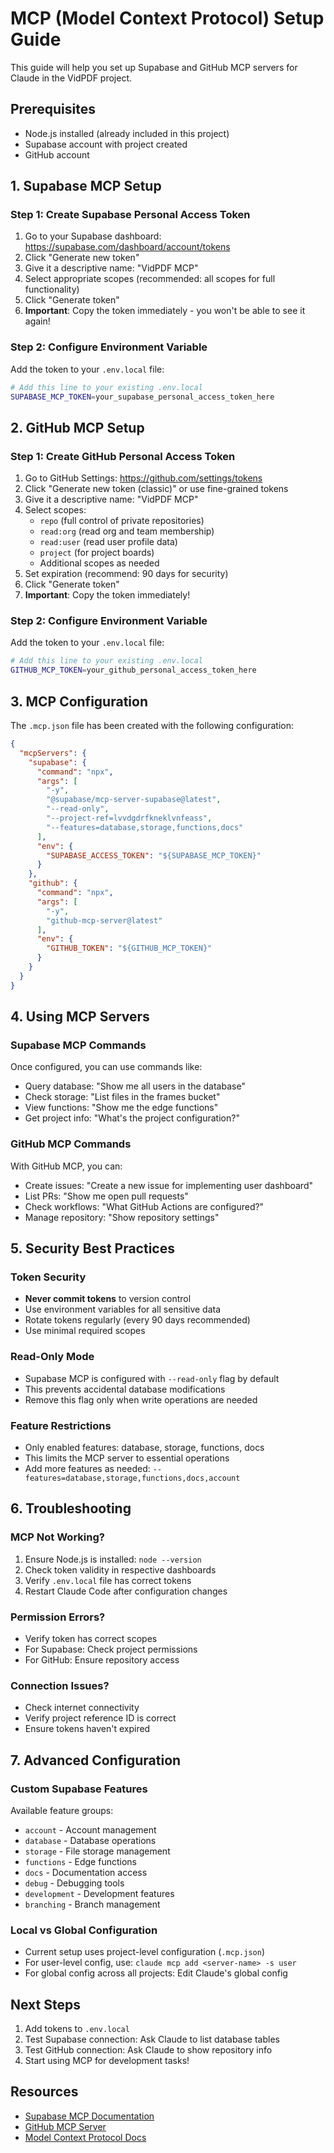 # MCP (Model Context Protocol) Setup Guide

This guide will help you set up Supabase and GitHub MCP servers for Claude in the VidPDF project.

## Prerequisites

- Node.js installed (already included in this project)
- Supabase account with project created
- GitHub account

## 1. Supabase MCP Setup

### Step 1: Create Supabase Personal Access Token

1. Go to your Supabase dashboard: https://supabase.com/dashboard/account/tokens
2. Click "Generate new token"
3. Give it a descriptive name: "VidPDF MCP"
4. Select appropriate scopes (recommended: all scopes for full functionality)
5. Click "Generate token"
6. **Important**: Copy the token immediately - you won't be able to see it again!

### Step 2: Configure Environment Variable

Add the token to your `.env.local` file:

```bash
# Add this line to your existing .env.local
SUPABASE_MCP_TOKEN=your_supabase_personal_access_token_here
```

## 2. GitHub MCP Setup

### Step 1: Create GitHub Personal Access Token

1. Go to GitHub Settings: https://github.com/settings/tokens
2. Click "Generate new token (classic)" or use fine-grained tokens
3. Give it a descriptive name: "VidPDF MCP"
4. Select scopes:
   - `repo` (full control of private repositories)
   - `read:org` (read org and team membership)
   - `read:user` (read user profile data)
   - `project` (for project boards)
   - Additional scopes as needed
5. Set expiration (recommend: 90 days for security)
6. Click "Generate token"
7. **Important**: Copy the token immediately!

### Step 2: Configure Environment Variable

Add the token to your `.env.local` file:

```bash
# Add this line to your existing .env.local
GITHUB_MCP_TOKEN=your_github_personal_access_token_here
```

## 3. MCP Configuration

The `.mcp.json` file has been created with the following configuration:

```json
{
  "mcpServers": {
    "supabase": {
      "command": "npx",
      "args": [
        "-y",
        "@supabase/mcp-server-supabase@latest",
        "--read-only",
        "--project-ref=lvvdgdrfkneklvnfeass",
        "--features=database,storage,functions,docs"
      ],
      "env": {
        "SUPABASE_ACCESS_TOKEN": "${SUPABASE_MCP_TOKEN}"
      }
    },
    "github": {
      "command": "npx",
      "args": [
        "-y",
        "github-mcp-server@latest"
      ],
      "env": {
        "GITHUB_TOKEN": "${GITHUB_MCP_TOKEN}"
      }
    }
  }
}
```

## 4. Using MCP Servers

### Supabase MCP Commands

Once configured, you can use commands like:
- Query database: "Show me all users in the database"
- Check storage: "List files in the frames bucket"
- View functions: "Show me the edge functions"
- Get project info: "What's the project configuration?"

### GitHub MCP Commands

With GitHub MCP, you can:
- Create issues: "Create a new issue for implementing user dashboard"
- List PRs: "Show me open pull requests"
- Check workflows: "What GitHub Actions are configured?"
- Manage repository: "Show repository settings"

## 5. Security Best Practices

### Token Security
- **Never commit tokens** to version control
- Use environment variables for all sensitive data
- Rotate tokens regularly (every 90 days recommended)
- Use minimal required scopes

### Read-Only Mode
- Supabase MCP is configured with `--read-only` flag by default
- This prevents accidental database modifications
- Remove this flag only when write operations are needed

### Feature Restrictions
- Only enabled features: database, storage, functions, docs
- This limits the MCP server to essential operations
- Add more features as needed: `--features=database,storage,functions,docs,account`

## 6. Troubleshooting

### MCP Not Working?
1. Ensure Node.js is installed: `node --version`
2. Check token validity in respective dashboards
3. Verify `.env.local` file has correct tokens
4. Restart Claude Code after configuration changes

### Permission Errors?
- Verify token has correct scopes
- For Supabase: Check project permissions
- For GitHub: Ensure repository access

### Connection Issues?
- Check internet connectivity
- Verify project reference ID is correct
- Ensure tokens haven't expired

## 7. Advanced Configuration

### Custom Supabase Features
Available feature groups:
- `account` - Account management
- `database` - Database operations
- `storage` - File storage management
- `functions` - Edge functions
- `docs` - Documentation access
- `debug` - Debugging tools
- `development` - Development features
- `branching` - Branch management

### Local vs Global Configuration
- Current setup uses project-level configuration (`.mcp.json`)
- For user-level config, use: `claude mcp add <server-name> -s user`
- For global config across all projects: Edit Claude's global config

## Next Steps

1. Add tokens to `.env.local`
2. Test Supabase connection: Ask Claude to list database tables
3. Test GitHub connection: Ask Claude to show repository info
4. Start using MCP for development tasks!

## Resources

- [Supabase MCP Documentation](https://supabase.com/docs/guides/getting-started/mcp)
- [GitHub MCP Server](https://github.com/github/github-mcp-server)
- [Model Context Protocol Docs](https://modelcontextprotocol.io/)